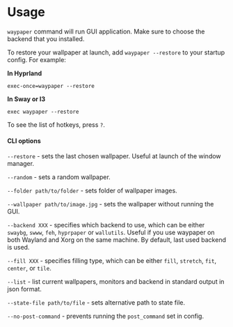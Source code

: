 # Usage

`waypaper` command will run GUI application. Make sure to choose the backend that you installed.

To restore your wallpaper at launch, add `waypaper --restore` to your startup config. For example:

**In Hyprland**

`exec-once=waypaper --restore`

**In Sway or I3**

`exec waypaper --restore`

To see the list of hotkeys, press `?`.

#### CLI options

`--restore` - sets the last chosen wallpaper. Useful at launch of the window manager.

`--random` - sets a random wallpaper.

`--folder path/to/folder` - sets folder of wallpaper images.

`--wallpaper path/to/image.jpg` - sets the wallpaper without running the GUI.

`--backend XXX` - specifies which backend to use, which can be either `swaybg`, `swww`, `feh`, `hyprpaper` or `wallutils`. Useful if you use waypaper on both Wayland and Xorg on the same machine. By default, last used backend is used.

`--fill XXX` - specifies filling type, which can be either `fill`, `stretch`, `fit`, `center`, or `tile`.

`--list` - list current wallpapers, monitors and backend in standard output in json format.

`--state-file path/to/file` - sets alternative path to state file.

`--no-post-command` - prevents running the `post_command` set in config.

